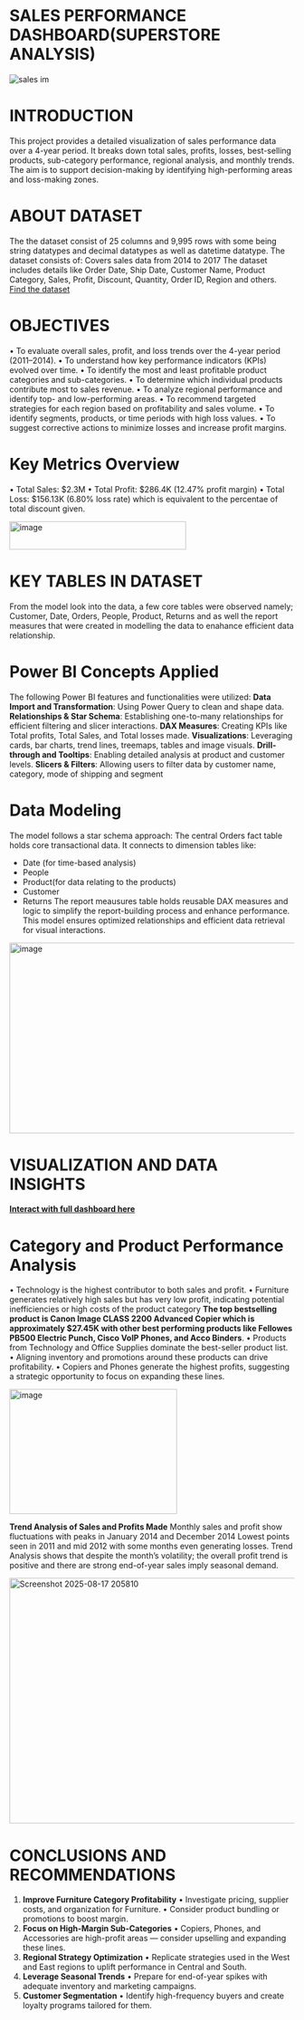 # SALES PERFORMANCE DASHBOARD(SUPERSTORE ANALYSIS)

![sales im](https://github.com/user-attachments/assets/9efda9f6-2fa6-4ebc-868b-a861110748c1)

# INTRODUCTION
This project provides a detailed visualization of sales performance data over a 4-year period. It breaks down total sales, profits, losses, best-selling products, sub-category performance, regional analysis, and monthly trends. The aim is to support decision-making by identifying high-performing areas and loss-making zones.

# ABOUT DATASET
The the dataset consist of  25 columns and 9,995 rows with some being string datatypes and decimal datatypes as well as datetime datatype. The dataset consists of:
Covers sales data from 2014 to 2017 The dataset includes details like Order Date, Ship Date, Customer Name, Product Category, Sales, Profit, Discount, Quantity, Order ID, Region and others. [Find the dataset]( https://www.kaggle.com/datasets/mohamed38/superstoredataset)

# OBJECTIVES

• To evaluate overall sales, profit, and loss trends over the 4-year period (2011–2014).
• To understand how key performance indicators (KPIs) evolved over time. 
• To identify the most and least profitable product categories and sub-categories.
• To determine which individual products contribute most to sales revenue.
• To analyze regional performance and identify top- and low-performing areas.
• To recommend targeted strategies for each region based on profitability and sales volume.
• To identify segments, products, or time periods with high loss values.
• To suggest corrective actions to minimize losses and increase profit margins.

# Key Metrics Overview

• Total Sales: $2.3M
• Total Profit: $286.4K (12.47% profit margin)
• Total Loss: $156.13K (6.80% loss rate) which is equivalent to the percentae of total discount given.

<img width="312" height="50" alt="image" src="https://github.com/user-attachments/assets/3f32fe05-dd29-4a43-b5b3-1f3ccc35b4ae" />


# KEY TABLES IN DATASET
From the model look into the data, a few core tables were observed namely; Customer, Date, Orders, People, Product, Returns and as well the report measures that were created in modelling the data to enahance efficient data relationship.

# Power BI Concepts Applied
The following Power BI features and functionalities were utilized:
**Data Import and Transformation**: Using Power Query to clean and shape data.
**Relationships & Star Schema**: Establishing one-to-many relationships for efficient filtering and slicer interactions.
**DAX Measures**: Creating KPIs like Total profits, Total Sales, and Total losses made.
**Visualizations**: Leveraging cards, bar charts, trend lines, treemaps, tables and image visuals.
**Drill-through and Tooltips**: Enabling detailed analysis at product and customer levels.
**Slicers & Filters**: Allowing users to filter data by customer name, category, mode of shipping and segment

# Data Modeling
The model follows a star schema approach:
The central Orders fact table holds core transactional data.
It connects to dimension tables like:
- Date (for time-based analysis)
- People
- Product(for data relating to the products)
- Customer
- Returns
The report meausures table holds reusable DAX measures and logic to simplify the report-building process and enhance performance.
This model ensures optimized relationships and efficient data retrieval for visual interactions.

<img width="865" height="337" alt="image" src="https://github.com/user-attachments/assets/4c6012fc-34d1-4b16-98bd-90b6769a51e8" />

# VISUALIZATION AND DATA INSIGHTS
**[Interact with full dashboard here](https://app.powerbi.com/links/F_xQQCp7lj?ctid=f66fae02-5d36-495b-bfe0-78a6ff9f8e6e&pbi_source=linkShare)**

# Category and Product Performance Analysis
• Technology is the highest contributor to both sales and profit.
• Furniture generates relatively high sales but has very low profit, indicating potential inefficiencies or high costs of the product category
**The top bestselling product is Canon Image CLASS 2200 Advanced Copier which is approximately $27.45K with other best performing products like Fellowes PB500 Electric Punch, Cisco VoIP Phones, and Acco Binders**.
• Products from Technology and Office Supplies dominate the best-seller product list.
• Aligning inventory and promotions around these products can drive profitability.
• Copiers and Phones generate the highest profits, suggesting a strategic opportunity to focus on expanding these lines.

<img width="296" height="221" alt="image" src="https://github.com/user-attachments/assets/e36f5ced-93d7-40e8-8bfb-17e92a91dde2" />

**Trend Analysis of Sales and Profits Made**
Monthly sales and profit show fluctuations with peaks in January 2014 and December 2014
Lowest points seen in 2011 and mid 2012 with some months even generating losses.
Trend Analysis shows that despite the month’s volatility; the overall profit trend is positive and there are strong end-of-year sales imply seasonal demand.

<img width="594" height="434" alt="Screenshot 2025-08-17 205810" src="https://github.com/user-attachments/assets/ee49ca37-a759-41f5-9b37-0debb03e9d25" />


# CONCLUSIONS AND RECOMMENDATIONS

1. **Improve Furniture Category Profitability**
• Investigate pricing, supplier costs, and organization for Furniture.
• Consider product bundling or promotions to boost margin.
2. **Focus on High-Margin Sub-Categories**
• Copiers, Phones, and Accessories are high-profit areas — consider upselling and expanding these lines.
3. **Regional Strategy Optimization**
• Replicate strategies used in the West and East regions to uplift performance in Central and South.
4. **Leverage Seasonal Trends**
• Prepare for end-of-year spikes with adequate inventory and marketing campaigns.
5. **Customer Segmentation**
• Identify high-frequency buyers and create loyalty programs tailored for them.
 



